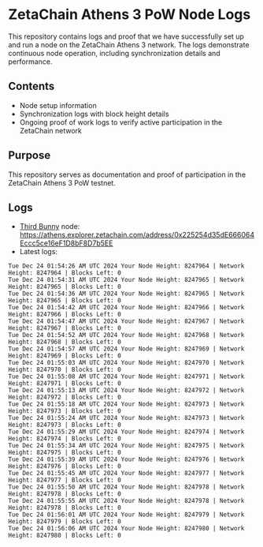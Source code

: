 # ZetaChain Athens 3 PoW Node Logs
This repository contains logs and proof that we have successfully set up and run a node on the ZetaChain Athens 3 network. The logs demonstrate continuous node operation, including synchronization details and performance.

## Contents
- Node setup information
- Synchronization logs with block height details
- Ongoing proof of work logs to verify active participation in the ZetaChain network

## Purpose
This repository serves as documentation and proof of participation in the ZetaChain Athens 3 PoW testnet.

## Logs

- [Third Bunny](https://thirdbunny.xyz/) node: https://athens.explorer.zetachain.com/address/0x225254d35dE666064Eccc5ce16eF1D8bF8D7b5EE
- Latest logs:
```
Tue Dec 24 01:54:26 AM UTC 2024 Your Node Height: 8247964 | Network Height: 8247964 | Blocks Left: 0
Tue Dec 24 01:54:31 AM UTC 2024 Your Node Height: 8247965 | Network Height: 8247965 | Blocks Left: 0
Tue Dec 24 01:54:36 AM UTC 2024 Your Node Height: 8247965 | Network Height: 8247965 | Blocks Left: 0
Tue Dec 24 01:54:42 AM UTC 2024 Your Node Height: 8247966 | Network Height: 8247966 | Blocks Left: 0
Tue Dec 24 01:54:47 AM UTC 2024 Your Node Height: 8247967 | Network Height: 8247967 | Blocks Left: 0
Tue Dec 24 01:54:52 AM UTC 2024 Your Node Height: 8247968 | Network Height: 8247968 | Blocks Left: 0
Tue Dec 24 01:54:57 AM UTC 2024 Your Node Height: 8247969 | Network Height: 8247969 | Blocks Left: 0
Tue Dec 24 01:55:03 AM UTC 2024 Your Node Height: 8247970 | Network Height: 8247970 | Blocks Left: 0
Tue Dec 24 01:55:08 AM UTC 2024 Your Node Height: 8247971 | Network Height: 8247971 | Blocks Left: 0
Tue Dec 24 01:55:13 AM UTC 2024 Your Node Height: 8247972 | Network Height: 8247972 | Blocks Left: 0
Tue Dec 24 01:55:18 AM UTC 2024 Your Node Height: 8247973 | Network Height: 8247973 | Blocks Left: 0
Tue Dec 24 01:55:24 AM UTC 2024 Your Node Height: 8247973 | Network Height: 8247973 | Blocks Left: 0
Tue Dec 24 01:55:29 AM UTC 2024 Your Node Height: 8247974 | Network Height: 8247974 | Blocks Left: 0
Tue Dec 24 01:55:34 AM UTC 2024 Your Node Height: 8247975 | Network Height: 8247975 | Blocks Left: 0
Tue Dec 24 01:55:39 AM UTC 2024 Your Node Height: 8247976 | Network Height: 8247976 | Blocks Left: 0
Tue Dec 24 01:55:45 AM UTC 2024 Your Node Height: 8247977 | Network Height: 8247977 | Blocks Left: 0
Tue Dec 24 01:55:50 AM UTC 2024 Your Node Height: 8247978 | Network Height: 8247978 | Blocks Left: 0
Tue Dec 24 01:55:55 AM UTC 2024 Your Node Height: 8247978 | Network Height: 8247978 | Blocks Left: 0
Tue Dec 24 01:56:01 AM UTC 2024 Your Node Height: 8247979 | Network Height: 8247979 | Blocks Left: 0
Tue Dec 24 01:56:06 AM UTC 2024 Your Node Height: 8247980 | Network Height: 8247980 | Blocks Left: 0
```
